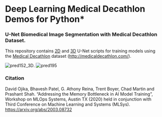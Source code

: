 # Deep Learning Medical Decathlon Demos for Python*
### U-Net Biomedical Image Segmentation with Medical Decathlon Dataset.

This repository contains [2D](https://github.com/IntelAI/unet/tree/master/2D) and [3D](https://github.com/IntelAI/unet/tree/master/3D) U-Net scripts for training models using the [Medical Decathlon](http://medicaldecathlon.com/) dataset (http://medicaldecathlon.com/).

![pred152_3D](3D/images/BRATS_152_img3D.gif
"BRATS image #152:  Purple voxels indicate a perfect prediction by the model. Red are false positives. Blue are false negatives").  ![pred195](3D/images/BRATS_195_img.gif "BRATS image #195:  Purple voxels indicate a perfect prediction by the model. Red are false positives. Blue are false negatives")

### Citation
David Ojika, Bhavesh Patel, G. Athony Reina, Trent Boyer, Chad Martin and Prashant Shah. “Addressing the Memory Bottleneck in AI Model Training”, Workshop on MLOps Systems, Austin TX (2020) held in conjunction with Third Conference on Machine Learning and Systems (MLSys). https://arxiv.org/abs/2003.08732
